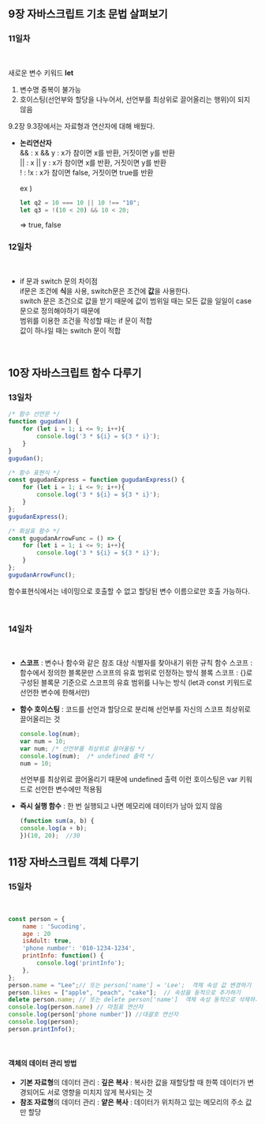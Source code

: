 ## 9장 자바스크립트 기초 문법 살펴보기   
   
### 11일차   
<br>

새로운 변수 키워드 **let**   
1. 변수명 중복이 불가능
2. 호이스팅(선언부와 할당을 나누어서, 선언부를 최상위로 끌어올리는 행위)이 되지 않음


9.2장 9.3장에서는 자료형과 연산자에 대해 배웠다.   

* **논리연산자**    
  && : x && y : x가 참이면 x를 반환, 거짓이면 y를 반환    
  || : x || y : x가 참이면 x를 반환, 거짓이면 y를 반환    
  ! : !x : x가 참이면 false, 거짓이면 true를 반환    
     
  ex )    
  ```javascript
  let q2 = 10 === 10 || 10 !== "10";
  let q3 = !(10 < 20) && 10 < 20;
  ```
  => true, false   
    
    
### 12일차      
<br>

* if 문과 switch 문의 차이점     
  if문은 조건에 **식**을 사용, switch문은 조건에 **값**을 사용한다.      
  switch 문은 조건으로 값을 받기 때문에 값이 범위일 때는 모든 값을 일일이 case 문으로 정의해야하기 때문에     
  범위를 이용한 조건을 작성할 때는 if 문이 적합      
  값이 하나일 때는 switch 문이 적합    

<br>

## 10장 자바스크립트 함수 다루기     

### 13일차   


```javascript
/* 함수 선언문 */
function gugudan() {
    for (let i = 1; i <= 9; i++){
        console.log('3 * ${i} = ${3 * i}');
    }
}
gugudan();

/* 함수 표현식 */
const gugudanExpress = function gugudanExpress() {
    for (let i = 1; i <= 9; i++){
        console.log('3 * ${i} = ${3 * i}');
    }
};
gugudanExpress();

/* 화살표 함수 */
const gugudanArrowFunc = () => {
    for (let i = 1; i <= 9; i++){
        console.log('3 * ${i} = ${3 * i}');
    }
};
gugudanArrowFunc();
```
함수표현식에서는 네이밍으로 호출할 수 없고 할당된 변수 이름으로만 호출 가능하다.   

<br>

### 14일차   
<br>

* **스코프** : 변수나 함수와 같은 참조 대상 식별자를 찾아내기 위한 규칙
  함수 스코프 : 함수에서 정의한 블록문만 스코프의 유효 범위로 인정하는 방식
  블록 스코프 : {}로 구성된 블록문 기준으로 스코프의 유효 범위를 나누는 방식 (let과 const 키워드로 선언한 변수에 한해서만)
    
* **함수 호이스팅** : 코드를 선언과 할당으로 분리해 선언부를 자신의 스코프 최상위로 끌어올리는 것
  ```javascript
  console.log(num);
  var num = 10;
  var num; /* 선언부를 최상위로 끌어올림 */
  console.log(num);  /* undefined 출력 */
  num = 10;
  ```
  선언부를 최상위로 끌어올리기 때문에 undefined 출력
  이런 호이스팅은 var 키워드로 선언한 변수에만 적용됨
     
* **즉시 실행 함수**  : 한 번 실행되고 나면 메모리에 데이터가 남아 있지 않음
  ```javascript
  (function sum(a, b) {
  console.log(a + b);
  })(10, 20);  //30
  ````  


## 11장 자바스크립트 객체 다루기   
      
### 15일차   
<br>

```javascript
const person = {
    name : 'Sucoding',
    age : 20
    isAdult: true,
    'phone number': '010-1234-1234',
    printInfo: function() {
        console.log('printInfo');
    },
};
person.name = "Lee";// 또는 person['name'] = 'Lee';  객체 속성 값 변경하기
person.likes = ["apple", "peach", "cake"];  // 속성을 동적으로 추가하기
delete person.name; // 또는 delete person['name']  객체 속성 동적으로 삭제하기
console.log(person.name) // 마침표 연산자
console.log(person['phone number']) //대괄호 연산자
console.log(person); 
person.printInfo();
```
<br>

#### 객체의 데이터 관리 방법   
* **기본 자료형**의 데이터 관리 : **깊은 복사**
  : 복사한 값을 재할당할 때 한쪽 데이터가 변경되어도 서로 영향을 미치지 않게 복사되는 것
* **참조 자료형**의 데이터 관리 : **얕은 복사**
  : 데이터가 위치하고 있는 메모리의 주소 값만 할당
